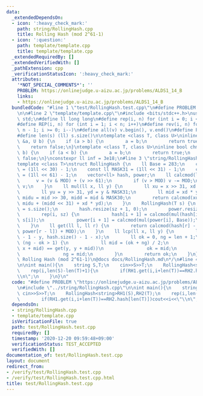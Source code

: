 ```yaml
---
data:
  _extendedDependsOn:
  - icon: ':heavy_check_mark:'
    path: string/RollingHash.cpp
    title: Rolling Hash (mod 2^61-1)
  - icon: ':question:'
    path: template/template.cpp
    title: template/template.cpp
  _extendedRequiredBy: []
  _extendedVerifiedWith: []
  _pathExtension: cpp
  _verificationStatusIcon: ':heavy_check_mark:'
  attributes:
    '*NOT_SPECIAL_COMMENTS*': ''
    PROBLEM: https://onlinejudge.u-aizu.ac.jp/problems/ALDS1_14_B
    links:
    - https://onlinejudge.u-aizu.ac.jp/problems/ALDS1_14_B
  bundledCode: "#line 1 \"test/RollingHash.test.cpp\"\n#define PROBLEM \"https://onlinejudge.u-aizu.ac.jp/problems/ALDS1_14_B\"\
    \n\n#line 2 \"template/template.cpp\"\n#include <bits/stdc++.h>\nusing namespace\
    \ std;\n#define ll long long\n#define rep(i, n) for (int i = 0; i < n; i++)\n\
    #define REP(i, n) for (int i = 1; i < n; i++)\n#define rev(i, n) for (int i =\
    \ n - 1; i >= 0; i--)\n#define all(v) v.begin(), v.end()\n#define P pair<ll, ll>\n\
    #define len(s) (ll) s.size()\n\ntemplate <class T, class U>\ninline bool chmin(T\
    \ &a, U b) {\n    if (a > b) {\n        a = b;\n        return true;\n    }\n\
    \    return false;\n}\ntemplate <class T, class U>\ninline bool chmax(T &a, U\
    \ b) {\n    if (a < b) {\n        a = b;\n        return true;\n    }\n    return\
    \ false;\n}\nconstexpr ll inf = 3e18;\n#line 3 \"string/RollingHash.cpp\"\n\n\
    template <class T>\nstruct RollingHash {\n    ll Base = 283;\n    const ll MASK30\
    \ = (1ll << 30) - 1;\n    const ll MASK31 = (1ll << 31) - 1;\n    const ll MOD\
    \ = (1ll << 61) - 1;\n    vector<ll> hash, power;\n    ll calcmod(ll v) {\n  \
    \      v = (v & MOD) + (v >> 61);\n        if (v > MOD) v -= MOD;\n        return\
    \ v;\n    }\n    ll mul(ll x, ll y) {\n        ll xu = x >> 31, xd = x & MASK31;\n\
    \        ll yu = y >> 31, yd = y & MASK31;\n        ll mid = xd * yu + xu * yd,\
    \ midu = mid >> 30, midd = mid & MASK30;\n        return calcmod(xu * yu * 2 +\
    \ midu + (midd << 31) + xd * yd);\n    }\n    RollingHash(T s) {\n        ll sz\
    \ = s.size();\n        hash.resize(sz + 1, 0);\n        power.resize(sz + 1, 1);\n\
    \        rep(i, sz) {\n            hash[i + 1] = calcmod(mul(hash[i], Base) +\
    \ s[i]);\n            power[i + 1] = calcmod(mul(power[i], Base));\n        }\n\
    \    }\n    ll get(ll l, ll r) {\n        return calcmod(hash[r] - mul(hash[l],\
    \ power[r - l]) + MOD);\n    }\n    ll lcp(ll x, ll y) {\n        ll len = min(hash.size()\
    \ - 1 - y, hash.size() - 1 - x);\n        ll ok = 0, ng = len + 1;\n        while\
    \ (ng - ok > 1) {\n            ll mid = (ok + ng) / 2;\n            if (get(x,\
    \ x + mid) == get(y, y + mid))\n                ok = mid;\n            else\n\
    \                ng = mid;\n        }\n        return ok;\n    }\n};\n/*\n@brief\
    \ Rolling Hash (mod 2^61-1)\n@docs docs/RollingHash.md\n*/\n#line 4 \"test/RollingHash.test.cpp\"\
    \n\nint main(){\n    string S,T;\n    cin>>S>>T;\n    RollingHash<string>RH1(S),RH2(T);\n\
    \    rep(i,len(S)-len(T)+1){\n        if(RH1.get(i,i+len(T))==RH2.hash[len(T)])cout<<i<<\"\
    \\n\";\n    }\n}\n"
  code: "#define PROBLEM \"https://onlinejudge.u-aizu.ac.jp/problems/ALDS1_14_B\"\n\
    \n#include \"../string/RollingHash.cpp\"\n\nint main(){\n    string S,T;\n   \
    \ cin>>S>>T;\n    RollingHash<string>RH1(S),RH2(T);\n    rep(i,len(S)-len(T)+1){\n\
    \        if(RH1.get(i,i+len(T))==RH2.hash[len(T)])cout<<i<<\"\\n\";\n    }\n}"
  dependsOn:
  - string/RollingHash.cpp
  - template/template.cpp
  isVerificationFile: true
  path: test/RollingHash.test.cpp
  requiredBy: []
  timestamp: '2020-12-20 09:59:48+09:00'
  verificationStatus: TEST_ACCEPTED
  verifiedWith: []
documentation_of: test/RollingHash.test.cpp
layout: document
redirect_from:
- /verify/test/RollingHash.test.cpp
- /verify/test/RollingHash.test.cpp.html
title: test/RollingHash.test.cpp
---
```

